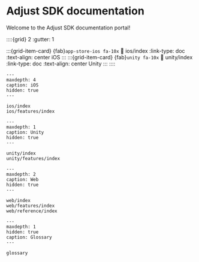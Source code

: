 # Adjust SDK documentation

Welcome to the Adjust SDK documentation portal!

::::{grid} 2
:gutter: 1

:::{grid-item-card} {fab}`app-store-ios fa-10x`
:link: ios/index
:link-type: doc
:text-align: center
iOS
:::
:::{grid-item-card} {fab}`unity fa-10x`
:link: unity/index
:link-type: doc
:text-align: center
Unity
:::
::::

```{toctree}
---
maxdepth: 4
caption: iOS
hidden: true
---

ios/index
ios/features/index

```

```{toctree}
---
maxdepth: 1
caption: Unity
hidden: true
---

unity/index
unity/features/index

```

```{toctree}
---
maxdepth: 2
caption: Web
hidden: true
---

web/index
web/features/index
web/reference/index

```

```{toctree}
---
maxdepth: 1
hidden: true
caption: Glossary
---

glossary
```
